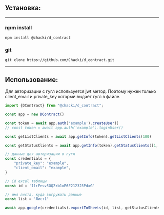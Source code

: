 ## **Установка:**
***
### npm install
```
npm install @chacki/d_contract
```
### git
```
git clone https://github.com/Chacki/d_contract.git
```
***
## **Использование:**
Для авторизации с гугл используется jwt метод.
Поэтому нужен только client_email и private_key который выдаёт гугл в файле.
```javascript
import {DContract} from "@chacki/d_contract";

const app = new DContract()

const token = await app.auth('example').createUser()
// const token = await app.auth('example').loginUser()

const getListClients = await app.getInfo(token).getListClients(100)

const getStatusClients = await app.getInfo(token).getStatusClients([1, 3, 4])

// данные для авторизации в гугл
const credentials = {
    "private_key": "example",
    "client_email": "example",
}

// id excel таблицы
const id = '1lrFesv5OQZrb1oE6E212323PdxG'

// имя листа, куда выгружать данные
const list = 'Лист1'

await app.google(credentials).exportToSheets(id, list, getStatusClients)
```


